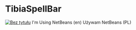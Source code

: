# TibiaSpellBar
<a href='http://postimg.org/image/5fpyq3hpb/' target='_blank'><img src='http://s3.postimg.org/5fpyq3hpb/Bez_tytu_u.jpg' border='0' alt="Bez tytułu" /></a>
I'm Using NetBeans (en)
Używam NetBeans   (PL)
